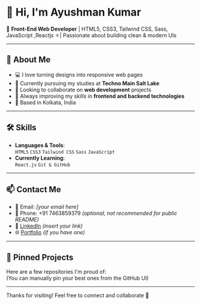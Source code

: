 # 👋 Hi, I'm Ayushman Kumar

🎯 **Front-End Web Developer** | HTML5, CSS3, Tailwind CSS, Sass, JavaScript ,Reactjs
⚛️| Passionate about building clean & modern UIs  

---

## 🚀 About Me

- 💻 I love turning designs into responsive web pages  
- 🌱 Currently pursuing my studies at **Techno Main Salt Lake**
- 🤝 Looking to collaborate on **web development** projects  
- 🔧 Always improving my skills in **frontend and backend technologies**
- 📍 Based in Kolkata, India  

---

## 🛠️ Skills

- **Languages & Tools**:  
  `HTML5` `CSS3` `Tailwind CSS` `Sass` `JavaScript`  
- **Currently Learning**:  
  `React.js` `Git & GitHub`

---

## 📫 Contact Me

- 📧 Email: *[your email here]*  
- 📱 Phone: +91 7463859379 *(optional, not recommended for public README)*  
- 🔗 [LinkedIn](https://www.linkedin.com/) *(insert your link)*  
- 🌐 [Portfolio](https://yourportfolio.com) *(if you have one)*  

---

## 📌 Pinned Projects

Here are a few repositories I'm proud of:  
(You can manually pin your best ones from the GitHub UI)

---

Thanks for visiting! Feel free to connect and collaborate 🤝  
